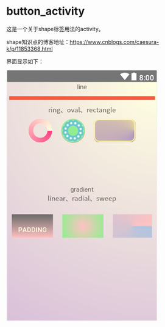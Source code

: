 # button_activity
这是一个关于shape标签用法的activity。

shape知识点的博客地址：https://www.cnblogs.com/caesura-k/p/11853368.html

界面显示如下：

![image](https://github.com/caesura-k/button_activity/blob/master/btn.png)
